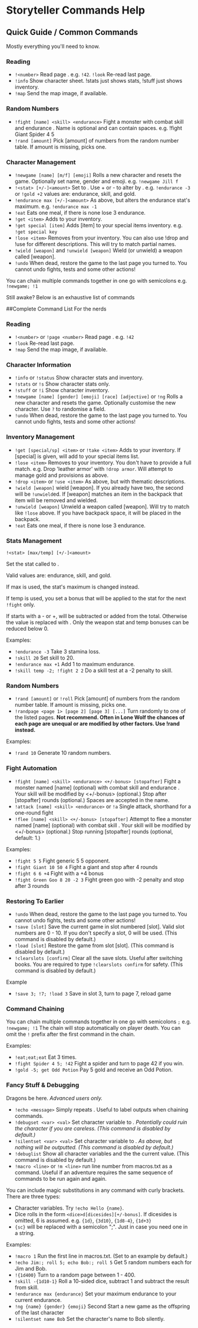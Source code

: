 # Storyteller Commands Help
## Quick Guide / Common Commands
Mostly everything you'll need to know.

### Reading

- `!<number>` Read page . e.g. `!42`. `!look` Re-read last page.
- `!info` Show character sheet. !stats just shows stats, !stuff just shows inventory.
- `!map` Send the map image, if available.

### Random Numbers

- `!fight [name] <skill> <endurance>` Fight a monster with combat skill <skill> and endurance <endurance>. Name is optional and can contain spaces. e.g. !fight Giant Spider 4 5
- `!rand [amount]` Pick [amount] of numbers from the random number table. If amount is missing, picks one.

### Character Management

- `!newgame [name] [m/f] [emoji]` Rolls a new character and resets the game. Optionally set name, gender and emoji. e.g. `!newgame Jill f`
- `!<stat> [+/-]<amount>` Set <stat> to <amount>. Use + or - to alter by <amount>. e.g. `!endurance -3` or `!gold +2` values are: endurance, skill, and gold.
- `!endurance max [+/-]<amount>` As above, but alters the endurance stat's maximum. e.g. `!endurance max -1`
- `!eat` Eats one meal, if there is none lose 3 endurance.
- `!get <item>` Adds <item> to your inventory.
- `!get special [item]` Adds [item] to your special items inventory. e.g. `!get special key`
- `!lose <item>` Removes <item> from your inventory. You can also use !drop and !use for different descriptions. This will try to match partial names.
- `!wield [weapon]` and `!unwield [weapon]` Wield (or unwield) a weapon called [weapon].
- `!undo` When dead, restore the game to the last page you turned to. You cannot undo fights, tests and some other actions!

You can chain multiple commands together in one go with semicolons e.g. `!newgame; !1`

Still awake? Below is an exhaustive list of commands

##Complete Command List
For the nerds

### Reading

- `!<number>` or `!page <number>` Read page <number>. e.g. `!42`
- `!look` Re-read last page.
- `!map` Send the map image, if available.

### Character Information

- `!info` or `!status` Show character stats and inventory.
- `!stats` or `!s` Show character stats only.
- `!stuff` or `!i` Show character inventory.
- `!newgame [name] [gender] [emoji] [race] [adjective]` or `!ng` Rolls a new character and resets the game. Optionally customise the new character. Use `?` to randomise a field.
- `!undo` When dead, restore the game to the last page you turned to. You cannot undo fights, tests and some other actions!

### Inventory Management

- `!get [special/sp] <item>` or `!take <item>` Adds to your inventory. If [special] is given, will add to your special items list.
- `!lose <item>` Removes to your inventory. You don't have to provide a full match. e.g. Drop 'leather armor' with `!drop armor`. Will attempt to manage gold and provisions as above.
- `!drop <item>` or `!use <item>` As above, but with thematic descriptions.
- `!wield [weapon]` wield [weapon]. If you already have two, the second will be `!unwield`ed. If [weapon] matches an item in the backpack that item will be removed and wielded.
- `!unwield [weapon]` Unwield a weapon called [weapon]. Will try to match like `!lose` above. If you have backpack space, it will be placed in the backpack.
- `!eat` Eats one meal, if there is none lose 3 endurance.


### Stats Management

`!<stat> [max/temp] [+/-]<amount>`

Set the stat called to <amount>.

Valid values are: endurance, skill, and gold.

If max is used, the stat's maximum is changed instead.

If temp is used, you set a bonus that will be applied to the stat for the next `!fight` only.

If starts with a - or +, will be subtracted or added from the total. Otherwise the value is replaced with <amount>. Only the weapon stat and temp bonuses can be reduced below 0.

Examples:

- `!endurance -3` Take 3 stamina loss.
- `!skill 20` Set skill to 20.
- `!endurance max +1` Add 1 to maximum endurance.
- `!skill temp -2; !fight 2 2` Do a skill test at a -2 penalty to skill.

### Random Numbers

- `!rand [amount]` or `!roll` Pick [amount] of numbers from the random number table. If amount is missing, picks one.
- `!randpage <page 1> [page 2] [page 3] [...]` Turn randomly to one of the listed pages. **Not recommend. Often in Lone Wolf the chances of each page are unequal or are modified by other factors. Use !rand instead.**

Examples:

- `!rand 10` Generate 10 random numbers.

### Fight Automation

- `!fight [name] <skill> <endurance> <+/-bonus> [stopafter]` Fight a monster named [name] (optional) with combat skill <skill> and endurance <endurance>. Your skill will be modified by <+/-bonus> (optional.) Stop after [stopafter] rounds (optional.) Spaces are accepted in the name.
- `!attack [name] <skill> <endurance>` or `!a` Single attack, shorthand for a one-round fight
- `!flee [name] <skill> <+/-bonus> [stopafter]` Attempt to flee a monster named [name] (optional) with combat skill <skill>. Your skill will be modified by <+/-bonus> (optional.) Stop running [stopafter] rounds (optional, default: 1.)

Examples:

- `!fight 5 5` Fight generic 5 5 opponent.
- `!fight Giant 10 50 4` Fight a giant and stop after 4 rounds
- `!fight 6 6 +4` Fight with a +4 bonus
- `!fight Green Goo 8 20 -2 3` Fight green goo with -2 penalty and stop after 3 rounds

### Restoring To Earlier

- `!undo` When dead, restore the game to the last page you turned to. You cannot undo fights, tests and some other actions!
- `!save [slot]` Save the current game in slot numbered [slot]. Valid slot numbers are 0 - 10. If you don't specify a slot, 0 will be used. (This command is disabled by default.)
- `!load [slot]` Restore the game from slot [slot]. (This command is disabled by default.)
- `!clearslots [confirm]` Clear all the save slots. Useful after switching books. You are required to type `!clearslots confirm` for safety. (This command is disabled by default.)

Example

- `!save 3; !7; !load 3` Save in slot 3, turn to page 7, reload game

### Command Chaining

You can chain multiple commands together in one go with semicolons `;` e.g. `!newgame; !1` The chain will stop automatically on player death. You can omit the `!` prefix after the first command in the chain.

Examples:

- `!eat;eat;eat` Eat 3 times.
- `!fight Spider 4 5; !42` Fight a spider and turn to page 42 if you win.
- `!gold -5; get Odd Potion` Pay 5 gold and receive an Odd Potion.

### Fancy Stuff & Debugging

Dragons be here. *Advanced users only.*

- `!echo <message>` Simply repeats <message>. Useful to label outputs when chaining commands.
- `!debugset <var> <val>` Set character variable to <var>. Potentially could ruin the character if you are careless. (This command is disabled by default.)
- `!silentset <var> <val>` Set character variable to <var>. As above, but nothing will be outputted. (This command is disabled by default.)
- `!debuglist` Show all character variables and the the current value. (This command is disabled by default.)
- `!macro <line>` or `!m <line>` run line number from macros.txt as a command. Useful if an adventure requires the same sequence of commands to be run again and again.

You can include magic substitutions in any command with curly brackets. There are three types:
- Character variables. Try `!echo Hello {name}`.
- Dice rolls in the form `<dice>d[dicesides][+/-bonus]`. If dicesides is omitted, 6 is assumed. e.g. `{1d}`, `{3d10}`, `{1d8-4}`, `{1d+3}`
- `{sc}` will be replaced with a semicolon ";". Just in case you need one in a string.

Examples:

- `!macro 1` Run the first line in macros.txt. (Set to an example by default.)
- `!echo Jim:; roll 5; echo Bob:; roll 5` Get 5 random numbers each for Jim and Bob.
- `!{1d400}` Turn to a random page between 1 - 400.
- `!skill -{1d10-1}` Roll a 10-sided dice, subtract 1 and subtract the result from skill.
- `!endurance max {endurance}` Set your maximum endurance to your current endurance.
- `!ng {name} {gender} {emoji}` Second Start a new game as the offspring of the last character
- `!silentset name Bob` Set the character's name to Bob silently.
